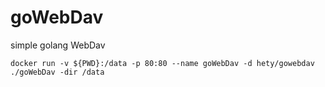 # goWebDav
simple golang WebDav

`docker run -v ${PWD}:/data -p 80:80 --name goWebDav -d hety/gowebdav ./goWebDav -dir /data`
